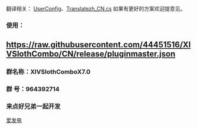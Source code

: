翻译相关：
[UserConfig](https://github.com/44451516/XIVSlothCombo/blob/CN/XIVSlothComboX/Window/Functions/UserConfig.cs)、[Translatezh_CN.cs](https://github.com/44451516/XIVSlothCombo/blob/CN/XIVSlothComboX/Translatezh/Translatezh_CN.cs)
如果有更好的方案欢迎提意见。

### 使用：
##  https://raw.githubusercontent.com/44451516/XIVSlothCombo/CN/release/pluginmaster.json
### 群名称：XIVSlothComboX7.0
### 群   号：964392714
### 来点好兄弟一起开发
[爱发电](https://afdian.com/a/a_44451516)